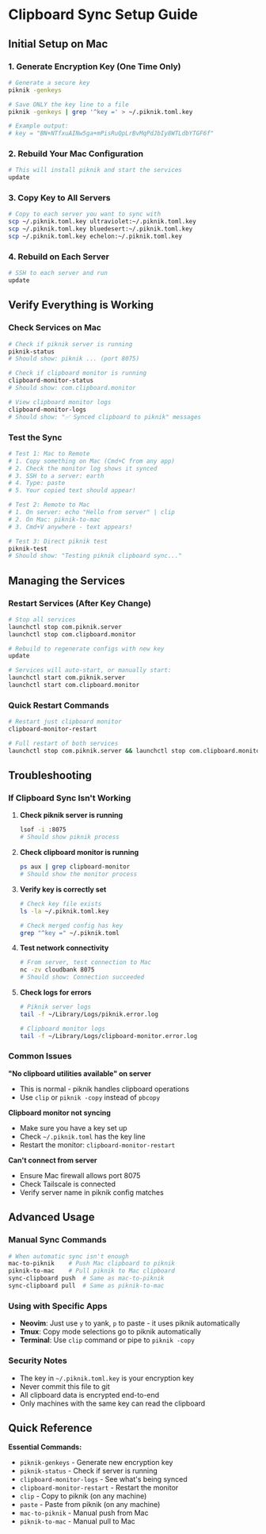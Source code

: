 # Clipboard Sync Setup Guide

## Initial Setup on Mac

### 1. Generate Encryption Key (One Time Only)
```bash
# Generate a secure key
piknik -genkeys

# Save ONLY the key line to a file
piknik -genkeys | grep '^key =' > ~/.piknik.toml.key

# Example output:
# key = "BN+NTfxuAINw5ga+mPisRuQpLrBvMqPdJbIy8WTLdbYTGF6f"
```

### 2. Rebuild Your Mac Configuration
```bash
# This will install piknik and start the services
update
```

### 3. Copy Key to All Servers
```bash
# Copy to each server you want to sync with
scp ~/.piknik.toml.key ultraviolet:~/.piknik.toml.key
scp ~/.piknik.toml.key bluedesert:~/.piknik.toml.key
scp ~/.piknik.toml.key echelon:~/.piknik.toml.key
```

### 4. Rebuild on Each Server
```bash
# SSH to each server and run
update
```

## Verify Everything is Working

### Check Services on Mac
```bash
# Check if piknik server is running
piknik-status
# Should show: piknik ... (port 8075)

# Check if clipboard monitor is running
clipboard-monitor-status
# Should show: com.clipboard.monitor

# View clipboard monitor logs
clipboard-monitor-logs
# Should show: "✅ Synced clipboard to piknik" messages
```

### Test the Sync
```bash
# Test 1: Mac to Remote
# 1. Copy something on Mac (Cmd+C from any app)
# 2. Check the monitor log shows it synced
# 3. SSH to a server: earth
# 4. Type: paste
# 5. Your copied text should appear!

# Test 2: Remote to Mac
# 1. On server: echo "Hello from server" | clip
# 2. On Mac: piknik-to-mac
# 3. Cmd+V anywhere - text appears!

# Test 3: Direct piknik test
piknik-test
# Should show: "Testing piknik clipboard sync..."
```

## Managing the Services

### Restart Services (After Key Change)
```bash
# Stop all services
launchctl stop com.piknik.server
launchctl stop com.clipboard.monitor

# Rebuild to regenerate configs with new key
update

# Services will auto-start, or manually start:
launchctl start com.piknik.server
launchctl start com.clipboard.monitor
```

### Quick Restart Commands
```bash
# Restart just clipboard monitor
clipboard-monitor-restart

# Full restart of both services
launchctl stop com.piknik.server && launchctl stop com.clipboard.monitor && sleep 1 && launchctl start com.piknik.server && launchctl start com.clipboard.monitor
```

## Troubleshooting

### If Clipboard Sync Isn't Working

1. **Check piknik server is running**
   ```bash
   lsof -i :8075
   # Should show piknik process
   ```

2. **Check clipboard monitor is running**
   ```bash
   ps aux | grep clipboard-monitor
   # Should show the monitor process
   ```

3. **Verify key is correctly set**
   ```bash
   # Check key file exists
   ls -la ~/.piknik.toml.key
   
   # Check merged config has key
   grep "^key =" ~/.piknik.toml
   ```

4. **Test network connectivity**
   ```bash
   # From server, test connection to Mac
   nc -zv cloudbank 8075
   # Should show: Connection succeeded
   ```

5. **Check logs for errors**
   ```bash
   # Piknik server logs
   tail -f ~/Library/Logs/piknik.error.log
   
   # Clipboard monitor logs
   tail -f ~/Library/Logs/clipboard-monitor.error.log
   ```

### Common Issues

**"No clipboard utilities available" on server**
- This is normal - piknik handles clipboard operations
- Use `clip` or `piknik -copy` instead of `pbcopy`

**Clipboard monitor not syncing**
- Make sure you have a key set up
- Check `~/.piknik.toml` has the key line
- Restart the monitor: `clipboard-monitor-restart`

**Can't connect from server**
- Ensure Mac firewall allows port 8075
- Check Tailscale is connected
- Verify server name in piknik config matches

## Advanced Usage

### Manual Sync Commands
```bash
# When automatic sync isn't enough
mac-to-piknik    # Push Mac clipboard to piknik
piknik-to-mac    # Pull piknik to Mac clipboard
sync-clipboard push  # Same as mac-to-piknik
sync-clipboard pull  # Same as piknik-to-mac
```

### Using with Specific Apps
- **Neovim**: Just use `y` to yank, `p` to paste - it uses piknik automatically
- **Tmux**: Copy mode selections go to piknik automatically
- **Terminal**: Use `clip` command or pipe to `piknik -copy`

### Security Notes
- The key in `~/.piknik.toml.key` is your encryption key
- Never commit this file to git
- All clipboard data is encrypted end-to-end
- Only machines with the same key can read the clipboard

## Quick Reference

**Essential Commands:**
- `piknik-genkeys` - Generate new encryption key
- `piknik-status` - Check if server is running
- `clipboard-monitor-logs` - See what's being synced
- `clipboard-monitor-restart` - Restart the monitor
- `clip` - Copy to piknik (on any machine)
- `paste` - Paste from piknik (on any machine)
- `mac-to-piknik` - Manual push from Mac
- `piknik-to-mac` - Manual pull to Mac